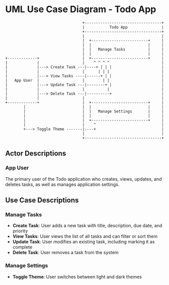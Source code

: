 # UML Use Case Diagram - Todo App

```
                                  +----------------------------------+
                                  |           Todo App               |
                                  +----------------------------------+
                                  |                                  |
                                  |  +-------------------------+     |
                                  |  |                         |     |
                                  |  |   Manage Tasks          |     |
                                  |  |                         |     |
+-------------+                   |  +-------------------------+     |
|             |                   |    ^ ^ ^ ^                       |
|             |---> Create Task ---|----+ | | |                      |
|             |                   |      | | |                       |
|             |---> View Tasks ----|------+ | |                      |
|   App User  |                   |        | |                       |
|             |---> Update Task ---|--------+ |                      |
|             |                   |          |                       |
|             |---> Delete Task ---|----------+                      |
|             |                   |                                  |
+-------------+                   |  +-------------------------+     |
        |                         |  |                         |     |
        |                         |  |   Manage Settings       |     |
        |                         |  |                         |     |
        |                         |  +-------------------------+     |
        |                         |    ^                             |
        +---> Toggle Theme -------|----+                             |
                                  |                                  |
                                  +----------------------------------+
```

## Actor Descriptions

### App User

The primary user of the Todo application who creates, views, updates, and deletes tasks, as well as manages application settings.

## Use Case Descriptions

### Manage Tasks

- **Create Task**: User adds a new task with title, description, due date, and priority
- **View Tasks**: User views the list of all tasks and can filter or sort them
- **Update Task**: User modifies an existing task, including marking it as complete
- **Delete Task**: User removes a task from the system

### Manage Settings

- **Toggle Theme**: User switches between light and dark themes
